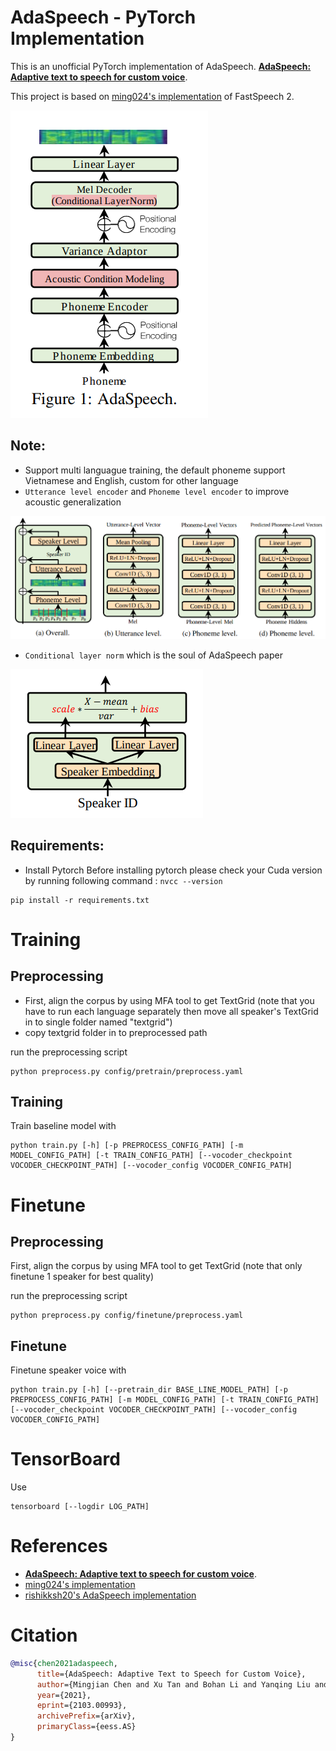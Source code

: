# AdaSpeech - PyTorch Implementation

This is an unofficial PyTorch implementation of AdaSpeech. [**AdaSpeech: Adaptive text to speech for custom voice**](https://arxiv.org/pdf/2103.00993.pdf).

This project is based on [ming024's implementation](https://github.com/ming024/FastSpeech2) of FastSpeech 2.

![](./assets/model.png)

## Note:
* Support multi languague training, the default phoneme support Vietnamese and English, custom for other language
* `Utterance level encoder` and `Phoneme level encoder` to improve acoustic generalization

![](./assets/acoustic_embed.png)

* `Conditional layer norm` which is the soul of AdaSpeech paper

![](./assets/cln.png)

## Requirements:

* Install Pytorch
Before installing pytorch please check your Cuda version by running following command : 
`nvcc --version`

```
pip install -r requirements.txt
```

# Training

## Preprocessing

- First, align the corpus by using MFA tool to get TextGrid (note that you have to run each language separately then move all speaker's TextGrid in to single folder named "textgrid")
- copy textgrid folder in to preprocessed path

run the preprocessing script

```
python preprocess.py config/pretrain/preprocess.yaml
```
## Training

Train baseline model with
```
python train.py [-h] [-p PREPROCESS_CONFIG_PATH] [-m MODEL_CONFIG_PATH] [-t TRAIN_CONFIG_PATH] [--vocoder_checkpoint VOCODER_CHECKPOINT_PATH] [--vocoder_config VOCODER_CONFIG_PATH]
```

# Finetune

## Preprocessing

First, align the corpus by using MFA tool to get TextGrid (note that only finetune 1 speaker for best quality)

run the preprocessing script

```
python preprocess.py config/finetune/preprocess.yaml
```

## Finetune

Finetune speaker voice with

```
python train.py [-h] [--pretrain_dir BASE_LINE_MODEL_PATH] [-p PREPROCESS_CONFIG_PATH] [-m MODEL_CONFIG_PATH] [-t TRAIN_CONFIG_PATH] [--vocoder_checkpoint VOCODER_CHECKPOINT_PATH] [--vocoder_config VOCODER_CONFIG_PATH]
```

# TensorBoard

Use

```
tensorboard [--logdir LOG_PATH]
```

# References
- [**AdaSpeech: Adaptive text to speech for custom voice**](https://arxiv.org/pdf/2103.00993.pdf).
- [ming024's implementation](https://github.com/ming024/FastSpeech2)
- [rishikksh20's AdaSpeech implementation](https://github.com/rishikksh20/AdaSpeech)

# Citation
```bibtex
@misc{chen2021adaspeech,
      title={AdaSpeech: Adaptive Text to Speech for Custom Voice}, 
      author={Mingjian Chen and Xu Tan and Bohan Li and Yanqing Liu and Tao Qin and Sheng Zhao and Tie-Yan Liu},
      year={2021},
      eprint={2103.00993},
      archivePrefix={arXiv},
      primaryClass={eess.AS}
}
```


